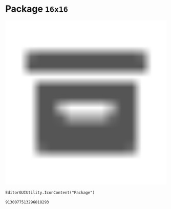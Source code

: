# Package `16x16`
<img src="/img/Package.png" width=512 height=512>

``` CSharp
EditorGUIUtility.IconContent("Package")
```
```
9130077513296818293
```
